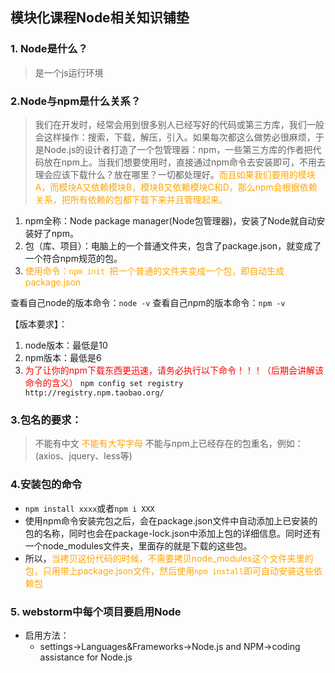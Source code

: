 ## 模块化课程Node相关知识铺垫

### 1. Node是什么？
> 是一个js运行环境

### 2.Node与npm是什么关系？
> 我们在开发时，经常会用到很多别人已经写好的代码或第三方库，我们一般会这样操作：搜索，下载，解压，引入。如果每次都这么做势必很麻烦，于是Node.js的设计者打造了一个包管理器：npm，一些第三方库的作者把代码放在npm上。当我们想要使用时，直接通过npm命令去安装即可，不用去理会应该下载什么？放在哪里？一切都处理好。<span style="color:orange">而且如果我们要用的模块A，而模块A又依赖模块B，模块B又依赖模块C和D，那么npm会根据依赖关系，把所有依赖的包都下载下来并且管理起来。</span>

1. npm全称：Node package manager(Node包管理器)，安装了Node就自动安装好了npm。
2. 包（库、项目）：电脑上的一个普通文件夹，包含了package.json，就变成了一个符合npm规范的包。
3. <span style="color:orange">使用命令：```npm init ```把一个普通的文件夹变成一个包，即自动生成package.json</span>

查看自己node的版本命令：```node -v```
查看自己npm的版本命令：```npm -v```

【版本要求】：
1. node版本：最低是10
2. npm版本：最低是6
3. <font color=red>为了让你的npm下载东西更迅速，请务必执行以下命令！！！（后期会讲解该命令的含义）</font>
```npm config set registry http://registry.npm.taobao.org/```
### 3.包名的要求：
> 不能有中文
<span style="color:orange">不能有大写字母</span>
不能与npm上已经存在的包重名，例如：(axios、jquery、less等)

### 4.安装包的命令
- ```npm install xxxx```或者```npm i XXX ```
- 使用npm命令安装完包之后，会在package.json文件中自动添加上已安装的包的名称，同时也会在package-lock.json中添加上包的详细信息。同时还有一个node_modules文件夹，里面存的就是下载的这些包。
- 所以，<span style="color:orange">当拷贝这份代码的时候，不需要拷贝node_modules这个文件夹里的包，只用带上package.json文件，然后使用``npm install``即可自动安装这些依赖包</span>

### 5. webstorm中每个项目要启用Node

- 启用方法：
    - settings->Languages&Frameworks->Node.js and NPM->coding assistance for Node.js